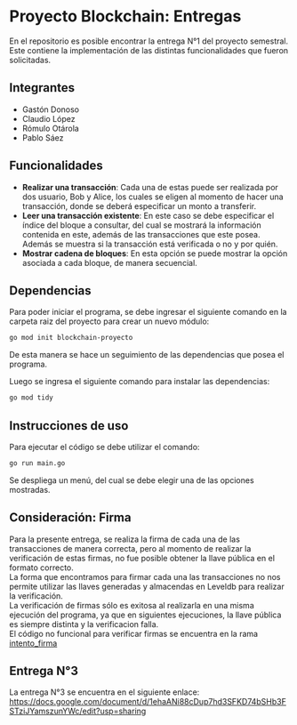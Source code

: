 
# Proyecto Blockchain: Entregas 

En el repositorio es posible encontrar la entrega N°1 del proyecto semestral. Este contiene la implementación de las distintas funcionalidades que fueron solicitadas.





## Integrantes

- Gastón Donoso
- Claudio López
- Rómulo Otárola
- Pablo Sáez
## Funcionalidades

- **Realizar una transacción**: Cada una de estas puede ser realizada por dos usuario, Bob y Alice, los cuales se eligen al momento de hacer una transacción, donde se deberá especificar un monto a transferir.
- **Leer una transacción existente**: En este caso se debe especificar el índice del bloque a consultar, del cual se mostrará la información contenida en este, además de las transacciones que este posea. Además se muestra si la transacción está verificada o no y por quién.
- **Mostrar cadena de bloques**: En esta opción se puede mostrar la opción asociada a cada bloque, de manera secuencial.

## Dependencias
Para poder iniciar el programa, se debe ingresar el siguiente comando en la carpeta raiz del proyecto para crear un nuevo módulo:
```bash
go mod init blockchain-proyecto
```
De esta manera se hace un seguimiento de las dependencias que posea el programa.

Luego se ingresa el siguiente comando para instalar las dependencias:

```bash
go mod tidy
```

## Instrucciones de uso

Para ejecutar el código se debe utilizar el comando:

```bash
go run main.go
```
Se despliega un menú, del cual se debe elegir una de las opciones mostradas.



## Consideración: Firma

Para la presente entrega, se realiza la firma de cada una de las transacciones de manera correcta, pero al momento de realizar la verificación de estas firmas, no fue posible obtener la llave pública en el formato correcto.  
La forma que encontramos para firmar cada una las transacciones no nos permite utilizar las llaves generadas y almacendas en Leveldb para realizar la verificación.   
La verificación de firmas sólo es exitosa al realizarla en una misma ejecución del programa, ya que en siguientes ejecuciones, la llave pública es siempre distinta y la verificacion falla.  
El código no funcional para verificar firmas se encuentra en la rama [intento_firma](https://github.com/roa961/blockchain-proyecto/tree/intento_firma)

## Entrega N°3

La entrega N°3 se encuentra en el siguiente enlace:
https://docs.google.com/document/d/1ehaANi88cDup7hd3SFKD74bSHb3FSTziJYamszunYWc/edit?usp=sharing
